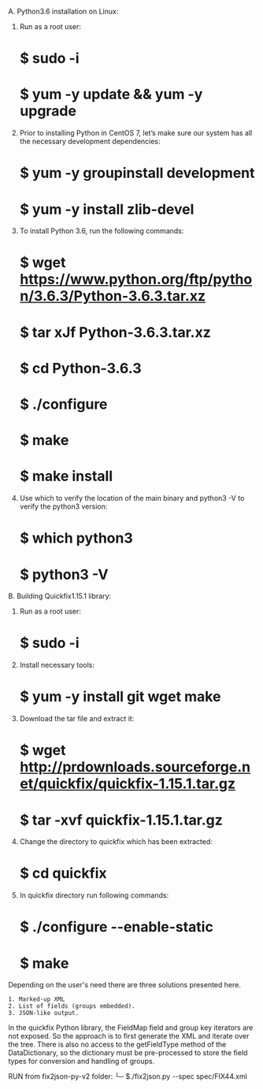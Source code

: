 A. Python3.6 installation on Linux:

1. Run as a root user:
    # $ sudo -i
    # $ yum -y update && yum -y upgrade

2. Prior to installing Python in CentOS 7, let’s make sure our system has all the necessary development dependencies:
    # $ yum -y groupinstall development
    # $ yum -y install zlib-devel

3. To install Python 3.6, run the following commands:
    # $ wget https://www.python.org/ftp/python/3.6.3/Python-3.6.3.tar.xz
    # $ tar xJf Python-3.6.3.tar.xz
    # $ cd Python-3.6.3
    # $ ./configure
    # $ make
    # $ make install

4. Use which to verify the location of the main binary and python3 -V to verify the python3 version:
    # $ which python3
    # $ python3 -V



B. Building Quickfix1.15.1 library:

1. Run as a root user:
    # $ sudo -i


2. Install necessary tools:
    # $ yum -y install git wget make


3. Download the tar file and extract it:
    # $ wget http://prdownloads.sourceforge.net/quickfix/quickfix-1.15.1.tar.gz
    # $ tar -xvf quickfix-1.15.1.tar.gz

4. Change the directory to quickfix which has been extracted:
    # $ cd quickfix

5. In quickfix directory run following commands:
    # $ ./configure --enable-static
    # $ make








Depending on the user's need there are three solutions presented here.

    1. Marked-up XML
    2. List of fields (groups embedded).
    3. JSON-like output.

In the quickfix Python library, the FieldMap field and group key iterators are not exposed. So the approach is to first generate the XML and iterate over the tree. There is also no access to the getFieldType method of the DataDictionary, so the dictionary must be pre-processed to store the field types for conversion and handling of groups.

RUN from fix2json-py-v2 folder:
╰─ $./fix2json.py --spec spec/FIX44.xml
